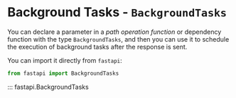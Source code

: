 # Background Tasks - `BackgroundTasks`

You can declare a parameter in a *path operation function* or dependency function with the type `BackgroundTasks`, and then you can use it to schedule the execution of background tasks after the response is sent.

You can import it directly from `fastapi`:

```python
from fastapi import BackgroundTasks
```

::: fastapi.BackgroundTasks
